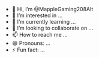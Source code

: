 - 👋 Hi, I’m @MappleGaming208Alt
- 👀 I’m interested in ...
- 🌱 I’m currently learning ...
- 💞️ I’m looking to collaborate on ...
- 📫 How to reach me ...
- 😄 Pronouns: ...
- ⚡ Fun fact: ...

<!---
MappleGaming208Alt/MappleGaming208Alt is a ✨ special ✨ repository because its `README.md` (this file) appears on your GitHub profile.
You can click the Preview link to take a look at your changes.
--->

